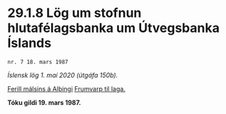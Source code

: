 # 29.1.8 Lög um stofnun hlutafélagsbanka um Útvegsbanka Íslands

`nr. 7 18. mars 1987`

_Íslensk lög 1. maí 2020 (útgáfa 150b)._

[Ferill málsins á Alþingi](https://www.althingi.is/thingstorf/thingmalalistar-eftir-thingum/ferill/?ltg=109&mnr=359)
[Frumvarp til laga.](https://www.althingi.is/altext/109/s/pdf/0644.pdf)

**Tóku gildi 19. mars 1987.**

